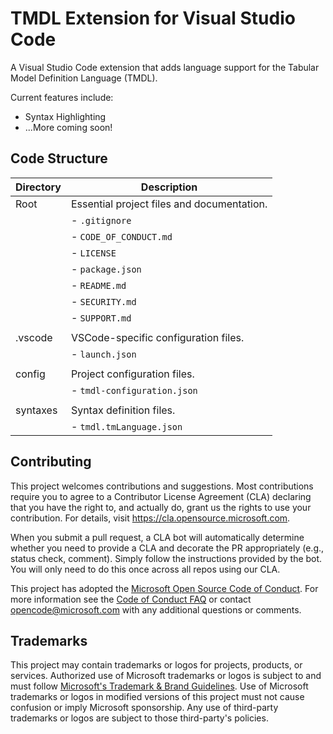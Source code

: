 # TMDL Extension for Visual Studio Code

A Visual Studio Code extension that adds language support for the Tabular Model Definition Language (TMDL).

Current features include:
- Syntax Highlighting
- ...More coming soon!

## Code Structure

| Directory           | Description                                         |
|---------------------|-----------------------------------------------------|
| Root                | Essential project files and documentation.         |
|                     | - `.gitignore`                                      |
|                     | - `CODE_OF_CONDUCT.md`                             |
|                     | - `LICENSE`                                         |
|                     | - `package.json`                                    |
|                     | - `README.md`                                       |
|                     | - `SECURITY.md`                                     |
|                     | - `SUPPORT.md`                                      |
|                     |
| .vscode             | VSCode-specific configuration files.                |
|                     | - `launch.json`                                     |
|                     |
| config              | Project configuration files.                        |
|                     | - `tmdl-configuration.json`                         |
|                     |
| syntaxes            | Syntax definition files.                            |
|                     | - `tmdl.tmLanguage.json`                            |


## Contributing

This project welcomes contributions and suggestions.  Most contributions require you to agree to a
Contributor License Agreement (CLA) declaring that you have the right to, and actually do, grant us
the rights to use your contribution. For details, visit https://cla.opensource.microsoft.com.

When you submit a pull request, a CLA bot will automatically determine whether you need to provide
a CLA and decorate the PR appropriately (e.g., status check, comment). Simply follow the instructions
provided by the bot. You will only need to do this once across all repos using our CLA.

This project has adopted the [Microsoft Open Source Code of Conduct](https://opensource.microsoft.com/codeofconduct/).
For more information see the [Code of Conduct FAQ](https://opensource.microsoft.com/codeofconduct/faq/) or
contact [opencode@microsoft.com](mailto:opencode@microsoft.com) with any additional questions or comments.

## Trademarks

This project may contain trademarks or logos for projects, products, or services. Authorized use of Microsoft 
trademarks or logos is subject to and must follow 
[Microsoft's Trademark & Brand Guidelines](https://www.microsoft.com/en-us/legal/intellectualproperty/trademarks/usage/general).
Use of Microsoft trademarks or logos in modified versions of this project must not cause confusion or imply Microsoft sponsorship.
Any use of third-party trademarks or logos are subject to those third-party's policies.
